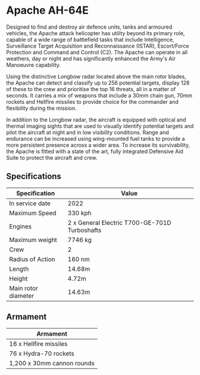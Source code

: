 # Apache AH-64E

Designed to find and destroy air defence units, tanks and armoured vehicles, the Apache attack helicopter has utility beyond its primary role, capable of a wide range of battlefield tasks that include Intelligence, Surveillance Target Acquisition and Reconnaissance (ISTAR), Escort/Force Protection and Command and Control (C2). The Apache can operate in all weathers, day or night and has significantly enhanced the Army's Air Manoeuvre capability.

Using the distinctive Longbow radar located above the main rotor blades, the Apache can detect and classify up to 256 potential targets, display 128 of these to the crew and prioritise the top 16 threats, all in a matter of seconds. It carries a mix of weapons that include a 30mm chain gun, 70mm rockets and Hellfire missiles to provide choice for the commander and flexibility during the mission.

In addition to the Longbow radar, the aircraft is equipped with optical and thermal imaging sights that are used to visually identify potential targets and pilot the aircraft at night and in low visibility conditions. Range and endurance can be increased using wing-mounted fuel tanks to provide a more persistent presence across a wider area. To increase its survivability, the Apache is fitted with a state of the art, fully integrated Defensive Aid Suite to protect the aircraft and crew.

## Specifications

| Specification  |  Value     |
|------------|-----------|
| In service date | 2022 |
| Maximum Speed | 330 kph |
| Engines | 2 x General Electric T700-GE-701D Turboshafts |
| Maximum weight | 7746 kg |
| Crew | 2 |
| Radius of Action | 160 nm |
| Length | 14.68m |
| Height | 4.72m |
| Main rotor diameter | 14.63m |

## Armament

| Armament  |
|-------------|
| 16 x Hellfire missiles |
| 76 x Hydra-70 rockets |
| 1,200 x 30mm cannon rounds |
